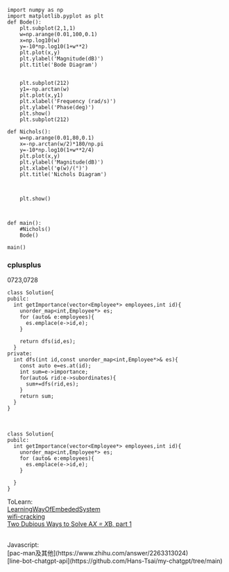 


```
import numpy as np
import matplotlib.pyplot as plt
def Bode():
    plt.subplot(2,1,1)
    w=np.arange(0.01,100,0.1)
    x=np.log10(w)
    y=-10*np.log10(1+w**2)
    plt.plot(x,y)
    plt.ylabel('Magnitude(dB)')
    plt.title('Bode Diagram')

    
    plt.subplot(212)
    y1=-np.arctan(w)
    plt.plot(x,y1)
    plt.xlabel('Frequency (rad/s)')
    plt.ylabel('Phase(deg)')
    plt.show()
    plt.subplot(212)

def Nichols():
    w=np.arange(0.01,80,0.1)
    x=-np.arctan(w/2)*180/np.pi
    y=-10*np.log10(1+w**2/4)
    plt.plot(x,y)
    plt.ylabel('Magnitude(dB)')
    plt.xlabel('φ(w)/(°)')
    plt.title('Nichols Diagram')
    

    
    plt.show()
    

    
def main():
    #Nichols()
    Bode()

main()
```

### cplusplus

0723,0728<br>
```
class Solution{
pubilc:
  int getImportance(vector<Employee*> employees,int id){
    unorder_map<int,Employee*> es;
    for (auto& e:employees){
      es.emplace(e->id,e);
    }

    return dfs(id,es);
  }
private:
  int dfs(int id,const unorder_map<int,Employee*>& es){
    const auto e=es.at(id);
    int sum=e->importance;
    for(auto& rid:e->subordinates){
      sum+=dfs(rid,es);
    }
    return sum;
  }
}

```
<br>

```
class Solution{
pubilc:
  int getImportance(vector<Employee*> employees,int id){
    unorder_map<int,Employee*> es;
    for (auto& e:employees){
      es.emplace(e->id,e);
    }

  }
}
```

ToLearn:<br>
[LearningWayOfEmbededSystem](https://github.com/SSHeRun/LearningWayOfEmbededSystem)<br>
[wifi-cracking](https://github.com/brannondorsey/wifi-cracking)<br>
[Two Dubious Ways to Solve A*X = X*B, part 1](https://blogs.mathworks.com/cleve/2020/10/09/two-dubious-ways-to-solve-ax-xb-part-1/)

<br>
Javascript:<br>
[pac-man及其他](https://www.zhihu.com/answer/2263313024)<br>
[line-bot-chatgpt-api](https://github.com/Hans-Tsai/my-chatgpt/tree/main)<br>



